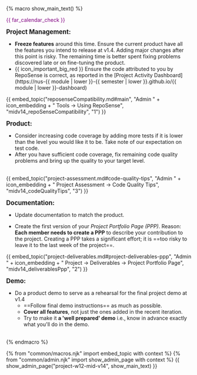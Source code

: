 {% macro show_main_text() %}
<div id="main">

<p class="lead" style="color: purple"><md>{{ far_calendar_check }} <include src="project-timeline.md#mid-v14-overview" inline /></md></p>

**<big>Project Management:</big>**

* **Freeze features** around this time. Ensure the current product have all the features you intend to release at v1.4. Adding major changes after this point is risky. The remaining time is better spent fixing problems discovered late or on fine-tuning the product.
* {{ icon_important_big_red }} Ensure the code attributed to you by RepoSense is correct, as reported in the [Project Activity Dashboard](https://nus-{{ module | lower }}-{{ semester | lower }}.github.io/{{ module | lower }}-dashboard)

<div class="indented-level2">
{{ embed_topic("reposenseCompatibility.md#main", "Admin " + icon_embedding + " Tools → Using RepoSense", "midv14_repoSenseCompatibility", "1") }}
</div>

**<big>Product:</big>**

* Consider increasing code coverage by adding more tests if it is lower than the level you would like it to be. Take note of <trigger trigger="click" for="modal:mid-v14-testingExpectations">our expectation on test code</trigger>. 
* After you have sufficient code coverage, fix remaining code quality problems and bring up the quality to your target level.

<modal title="Admin {{ icon_embedding }} Project Asessement → Expectation on testing" id="modal:mid-v14-testingExpectations">
  <include src="project-scope.md#testing-expectations"/>
</modal>

<div class="indented-level2">
{{ embed_topic("project-assessment.md#code-quality-tips", "Admin " + icon_embedding + " Project Assessment → Code Quality Tips", "midv14_codeQualityTips", "3") }}
</div>

**<big>Documentation:</big>**

* Update documentation to match the product.

* Create the first version of your _Project Portfolio Page (PPP)_. Reason: **Each member needs to create a PPP** to describe your contribution to the project. Creating a PPP takes a significant effort; it is ==too risky to leave it to the last week of the project==. 


<div class="indented-level2">
{{ embed_topic("project-deliverables.md#project-deliverables-ppp", "Admin " + icon_embedding + " Project → Deliverables → Project Portfolio Page", "midv14_deliverablesPpp", "2") }}
</div>


**<big>Demo:</big>**

* Do a product demo to serve as a rehearsal for the final project demo at v1.4
  * ==Follow <trigger trigger="click" for="modal:mid-v14-demo-instructions">final demo instructions</trigger>== as much as possible.
  * **Cover all features**, not just the ones added in the recent iteration.
  * Try to make it **a 'well prepared' demo** i.e., know in advance exactly what you'll do in the demo.

<modal large title="Admin {{ icon_embedding }} Project → v1.4 Demo (extract)" id="modal:mid-v14-demo-instructions">
  <include src="project-deliverables.md#project-deliverables-demo"/>
</modal> 

</div>
{% endmacro %}

{% from "common/macros.njk" import embed_topic with context %}
{% from "common/admin.njk" import show_admin_page with context %}
{{ show_admin_page("project-w12-mid-v14", show_main_text) }}

